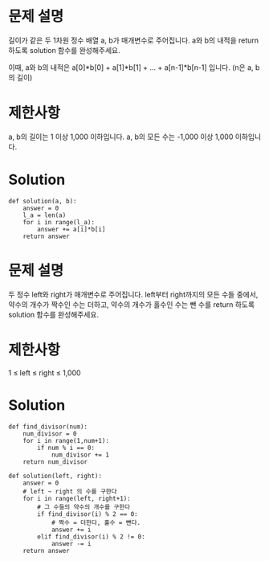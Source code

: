 # 문제 설명
길이가 같은 두 1차원 정수 배열 a, b가 매개변수로 주어집니다. a와 b의 내적을 return 하도록 solution 함수를 완성해주세요.

이때, a와 b의 내적은 a[0]*b[0] + a[1]*b[1] + ... + a[n-1]*b[n-1] 입니다. (n은 a, b의 길이)

# 제한사항
a, b의 길이는 1 이상 1,000 이하입니다.
a, b의 모든 수는 -1,000 이상 1,000 이하입니다.

# Solution
    def solution(a, b):
        answer = 0
        l_a = len(a)
        for i in range(l_a):
            answer += a[i]*b[i]
        return answer

# 문제 설명
두 정수 left와 right가 매개변수로 주어집니다. left부터 right까지의 모든 수들 중에서, 약수의 개수가 짝수인 수는 더하고, 약수의 개수가 홀수인 수는 뺀 수를 return 하도록 solution 함수를 완성해주세요.

# 제한사항
1 ≤ left ≤ right ≤ 1,000

# Solution
    def find_divisor(num):
        num_divisor = 0
        for i in range(1,num+1):
            if num % i == 0:
                num_divisor += 1
        return num_divisor

    def solution(left, right):
        answer = 0
        # left ~ right 의 수를 구한다
        for i in range(left, right+1):
            # 그 수들의 약수의 개수를 구한다
            if find_divisor(i) % 2 == 0:
                # 짝수 = 더한다, 홀수 = 뺀다.
                answer += i
            elif find_divisor(i) % 2 != 0:
                answer -= i
        return answer